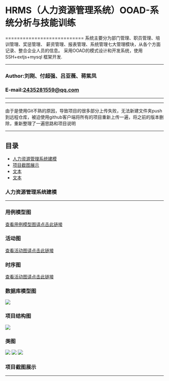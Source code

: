 # HRMS（人力资源管理系统）OOAD-系统分析与技能训练
===========================
系统主要分为部门管理、职员管理、培训管理、奖惩管理、 薪资管理、报表管理、系统管理七大管理模块，从各个方面记录、整合企业人员的信息。
采用OOAD的模式设计和开发系统，使用SSH+extjs+mysql 框架开发.
****
### Author:刘刚、付超强、吕亚薇、蒋紫凤
### E-mail:2435281559@qq.com
****
****
由于是使用Git不熟的原因，导致项目的很多部分上传失败，无法新建文件夹push到远程仓库，被迫使用github客户端将所有的项目重新上传一遍，将之前的版本删除，重新整理了一遍思路和项目说明
****
## 目录
* [人力资源管理系统建模](#人力资源管理系统建模)
* [项目截图展示](#项目截图展示)
* [文本](#文本)
* [文本](#文本)

### 人力资源管理系统建模
------
### 用例模型图
[查看用例模型图请点击此链接](https://github.com/HRMS-product/HRMS/tree/master/%E7%94%A8%E4%BE%8B%E5%9B%BE)
### 活动图
[查看活动图请点击此链接](https://github.com/HRMS-product/HRMS/tree/master/%E6%B4%BB%E5%8A%A8%E5%9B%BE/%E6%B4%BB%E5%8A%A8%E5%9B%BE)
### 时序图
[查看活动图请点击此链接](https://github.com/HRMS-product/HRMS/tree/master/%E6%B4%BB%E5%8A%A8%E5%9B%BE/%E6%B4%BB%E5%8A%A8%E5%9B%BE)
### 数据库模型图
![](https://github.com/HRMS-product/HRMS/blob/master/%E9%A1%B9%E7%9B%AE%E6%BA%90%E7%A0%81/mysql/mysql.png)
### 项目结构图
![](https://github.com/HRMS-product/HRMS/blob/master/%E9%A1%B9%E7%9B%AE%E6%BA%90%E7%A0%81/hrmsimg/jiegou.PNG)
### 类图
![](https://github.com/HRMS-product/HRMS/blob/master/%E9%A1%B9%E7%9B%AE%E6%BA%90%E7%A0%81/hrmsimg/leitu1.PNG)
![](https://github.com/HRMS-product/HRMS/blob/master/%E9%A1%B9%E7%9B%AE%E6%BA%90%E7%A0%81/hrmsimg/leitu2.png)
![](https://github.com/HRMS-product/HRMS/blob/master/%E9%A1%B9%E7%9B%AE%E6%BA%90%E7%A0%81/hrmsimg/%E6%8D%95leitu3.PNG)

### 项目截图展示
------

